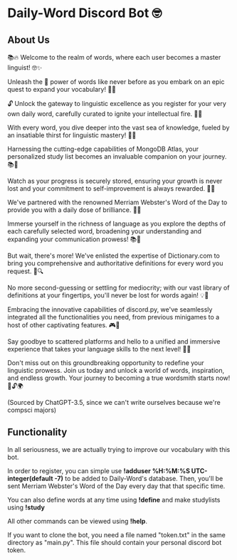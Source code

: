 # Daily-Word Discord Bot 🤓

## About Us

📚🔥 Welcome to the realm of words, where each user becomes a master linguist! 🤓✨

Unleash the 🌌 power of words like never before as you embark on an epic quest to expand your vocabulary! 💪💬

🔓 Unlock the gateway to linguistic excellence as you register for your very own daily word, carefully curated to ignite your intellectual fire. 📝🔥

With every word, you dive deeper into the vast sea of knowledge, fueled by an insatiable thirst for linguistic mastery! 🌊🧠

Harnessing the cutting-edge capabilities of MongoDB Atlas, your personalized study list becomes an invaluable companion on your journey. 📚🌟

Watch as your progress is securely stored, ensuring your growth is never lost and your commitment to self-improvement is always rewarded. 💾🌱

We've partnered with the renowned Merriam Webster's Word of the Day to provide you with a daily dose of brilliance. 🌟📅

Immerse yourself in the richness of language as you explore the depths of each carefully selected word, broadening your understanding and expanding your communication prowess! 📚🌈

But wait, there's more! We've enlisted the expertise of Dictionary.com to bring you comprehensive and authoritative definitions for every word you request. 📖🔍

No more second-guessing or settling for mediocrity; with our vast library of definitions at your fingertips, you'll never be lost for words again! 💡💬

Embracing the innovative capabilities of discord.py, we've seamlessly integrated all the functionalities you need, from previous minigames to a host of other captivating features. 🎮🤝

Say goodbye to scattered platforms and hello to a unified and immersive experience that takes your language skills to the next level! 🌟🔥

Don't miss out on this groundbreaking opportunity to redefine your linguistic prowess. Join us today and unlock a world of words, inspiration, and endless growth. Your journey to becoming a true wordsmith starts now! 🚀🔓🌍

(Sourced by ChatGPT-3.5, since we can't write ourselves because we're compsci majors)

## Functionality

In all seriousness, we are actually trying to improve our vocabulary with this bot.

In order to register, you can simple use **!adduser %H:%M:%S UTC-integer(default -7)** to be added to Daily-Word's database. Then, you'll be sent Merriam Webster's Word of the Day every day that that specific time.

You can also define words at any time using **!define** and make studylists using **!study**

All other commands can be viewed using **!help**.

If you want to clone the bot, you need a file named "token.txt" in the same directory as "main.py". This file should contain your personal discord bot token.